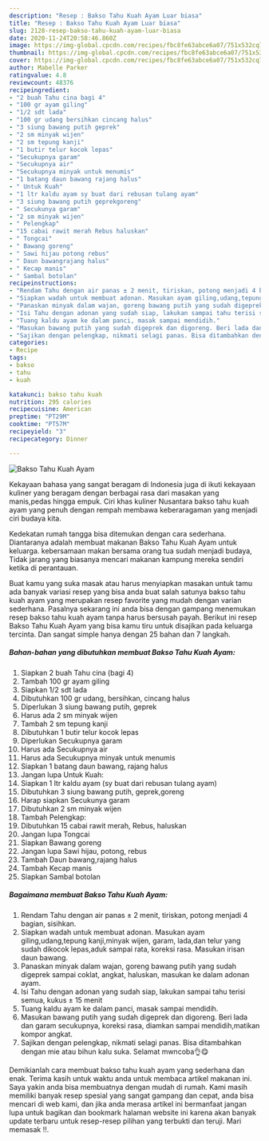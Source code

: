 ```yaml
---
description: "Resep : Bakso Tahu Kuah Ayam Luar biasa"
title: "Resep : Bakso Tahu Kuah Ayam Luar biasa"
slug: 2128-resep-bakso-tahu-kuah-ayam-luar-biasa
date: 2020-11-24T20:58:46.860Z
image: https://img-global.cpcdn.com/recipes/fbc8fe63abce6a07/751x532cq70/bakso-tahu-kuah-ayam-foto-resep-utama.jpg
thumbnail: https://img-global.cpcdn.com/recipes/fbc8fe63abce6a07/751x532cq70/bakso-tahu-kuah-ayam-foto-resep-utama.jpg
cover: https://img-global.cpcdn.com/recipes/fbc8fe63abce6a07/751x532cq70/bakso-tahu-kuah-ayam-foto-resep-utama.jpg
author: Mabelle Parker
ratingvalue: 4.8
reviewcount: 48376
recipeingredient:
- "2 buah Tahu cina bagi 4"
- "100 gr ayam giling"
- "1/2 sdt lada"
- "100 gr udang bersihkan cincang halus"
- "3 siung bawang putih geprek"
- "2 sm minyak wijen"
- "2 sm tepung kanji"
- "1 butir telur kocok lepas"
- "Secukupnya garam"
- "Secukupnya air"
- "Secukupnya minyak untuk menumis"
- "1 batang daun bawang rajang halus"
- " Untuk Kuah"
- "1 ltr kaldu ayam sy buat dari rebusan tulang ayam"
- "3 siung bawang putih geprekgoreng"
- " Secukunya garam"
- "2 sm minyak wijen"
- " Pelengkap"
- "15 cabai rawit merah Rebus haluskan"
- " Tongcai"
- " Bawang goreng"
- " Sawi hijau potong rebus"
- " Daun bawangrajang halus"
- " Kecap manis"
- " Sambal botolan"
recipeinstructions:
- "Rendam Tahu dengan air panas ± 2 menit, tiriskan, potong menjadi 4 bagian, sisihkan."
- "Siapkan wadah untuk membuat adonan. Masukan ayam giling,udang,tepung kanji,minyak wijen, garam, lada,dan telur yang sudah dikocok lepas,aduk sampai rata, koreksi rasa. Masukan irisan daun bawang."
- "Panaskan minyak dalam wajan, goreng bawang putih yang sudah digeprek sampai coklat, angkat, haluskan, masukan ke dalam adonan ayam."
- "Isi Tahu dengan adonan yang sudah siap, lakukan sampai tahu terisi semua, kukus ± 15 menit"
- "Tuang kaldu ayam ke dalam panci, masak sampai mendidih."
- "Masukan bawang putih yang sudah digeprek dan digoreng. Beri lada dan garam secukupnya, koreksi rasa, diamkan sampai mendidih,matikan kompor angkat."
- "Sajikan dengan pelengkap, nikmati selagi panas. Bisa ditambahkan dengan mie atau bihun kalu suka. Selamat mwncoba👌😋"
categories:
- Recipe
tags:
- bakso
- tahu
- kuah

katakunci: bakso tahu kuah 
nutrition: 295 calories
recipecuisine: American
preptime: "PT29M"
cooktime: "PT57M"
recipeyield: "3"
recipecategory: Dinner

---
```



![Bakso Tahu Kuah Ayam](https://img-global.cpcdn.com/recipes/fbc8fe63abce6a07/751x532cq70/bakso-tahu-kuah-ayam-foto-resep-utama.jpg)

Kekayaan bahasa yang sangat beragam di Indonesia juga di ikuti kekayaan kuliner yang beragam dengan berbagai rasa dari masakan yang manis,pedas hingga empuk. Ciri khas kuliner Nusantara bakso tahu kuah ayam yang penuh dengan rempah membawa keberaragaman yang menjadi ciri budaya kita.




Kedekatan rumah tangga bisa ditemukan dengan cara sederhana. Diantaranya adalah membuat makanan Bakso Tahu Kuah Ayam untuk keluarga. kebersamaan makan bersama orang tua sudah menjadi budaya, Tidak jarang yang biasanya mencari makanan kampung mereka sendiri ketika di perantauan.

Buat kamu yang suka masak atau harus menyiapkan masakan untuk tamu ada banyak variasi resep yang bisa anda buat salah satunya bakso tahu kuah ayam yang merupakan resep favorite yang mudah dengan varian sederhana. Pasalnya sekarang ini anda bisa dengan gampang menemukan resep bakso tahu kuah ayam tanpa harus bersusah payah.
Berikut ini resep Bakso Tahu Kuah Ayam yang bisa kamu tiru untuk disajikan pada keluarga tercinta. Dan sangat simple hanya dengan 25 bahan dan 7 langkah.


<!--inarticleads1-->

##### Bahan-bahan yang dibutuhkan membuat Bakso Tahu Kuah Ayam:

1. Siapkan 2 buah Tahu cina (bagi 4)
1. Tambah 100 gr ayam giling
1. Siapkan 1/2 sdt lada
1. Dibutuhkan 100 gr udang, bersihkan, cincang halus
1. Diperlukan 3 siung bawang putih, geprek
1. Harus ada 2 sm minyak wijen
1. Tambah 2 sm tepung kanji
1. Dibutuhkan 1 butir telur kocok lepas
1. Diperlukan Secukupnya garam
1. Harus ada Secukupnya air
1. Harus ada Secukupnya minyak untuk menumis
1. Siapkan 1 batang daun bawang, rajang halus
1. Jangan lupa  Untuk Kuah:
1. Siapkan 1 ltr kaldu ayam (sy buat dari rebusan tulang ayam)
1. Dibutuhkan 3 siung bawang putih, geprek,goreng
1. Harap siapkan  Secukunya garam
1. Dibutuhkan 2 sm minyak wijen
1. Tambah  Pelengkap:
1. Dibutuhkan 15 cabai rawit merah, Rebus, haluskan
1. Jangan lupa  Tongcai
1. Siapkan  Bawang goreng
1. Jangan lupa  Sawi hijau, potong, rebus
1. Tambah  Daun bawang,rajang halus
1. Tambah  Kecap manis
1. Siapkan  Sambal botolan




<!--inarticleads2-->

##### Bagaimana membuat  Bakso Tahu Kuah Ayam:

1. Rendam Tahu dengan air panas ± 2 menit, tiriskan, potong menjadi 4 bagian, sisihkan.
1. Siapkan wadah untuk membuat adonan. Masukan ayam giling,udang,tepung kanji,minyak wijen, garam, lada,dan telur yang sudah dikocok lepas,aduk sampai rata, koreksi rasa. Masukan irisan daun bawang.
1. Panaskan minyak dalam wajan, goreng bawang putih yang sudah digeprek sampai coklat, angkat, haluskan, masukan ke dalam adonan ayam.
1. Isi Tahu dengan adonan yang sudah siap, lakukan sampai tahu terisi semua, kukus ± 15 menit
1. Tuang kaldu ayam ke dalam panci, masak sampai mendidih.
1. Masukan bawang putih yang sudah digeprek dan digoreng. Beri lada dan garam secukupnya, koreksi rasa, diamkan sampai mendidih,matikan kompor angkat.
1. Sajikan dengan pelengkap, nikmati selagi panas. Bisa ditambahkan dengan mie atau bihun kalu suka. Selamat mwncoba👌😋




Demikianlah cara membuat bakso tahu kuah ayam yang sederhana dan enak. Terima kasih untuk waktu anda untuk membaca artikel makanan ini. Saya yakin anda bisa membuatnya dengan mudah di rumah. Kami masih memiliki banyak resep spesial yang sangat gampang dan cepat, anda bisa mencari di web kami, dan jika anda merasa artikel ini bermanfaat jangan lupa untuk bagikan dan bookmark halaman website ini karena akan banyak update terbaru untuk resep-resep pilihan yang terbukti dan teruji. Mari memasak !!. 
